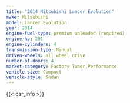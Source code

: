```yaml
---
title: "2014 Mitsubishi Lancer Evolution"
make: Mitsubishi
model: Lancer Evolution
year: 2014
engine-fuel-type: premium unleaded (required)
engine-hp: 291
engine-cylinders: 4
transmission-type: Manual
driven-wheels: all wheel drive
number-of-doors: 4
market-category: Factory Tuner,Performance
vehicle-size: Compact
vehicle-style: Sedan
---
```


{{< car_info >}}
